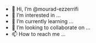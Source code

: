 - 👋 Hi, I’m @mourad-ezzerrifi
- 👀 I’m interested in ...
- 🌱 I’m currently learning ...
- 💞️ I’m looking to collaborate on ...
- 📫 How to reach me ...

<!---
mourad-ezzerrifi/mourad-ezzerrifi is a ✨ special ✨ repository because its `README.md` (this file) appears on your GitHub profile.
You can click the Preview link to take a look at your changes.
--->
